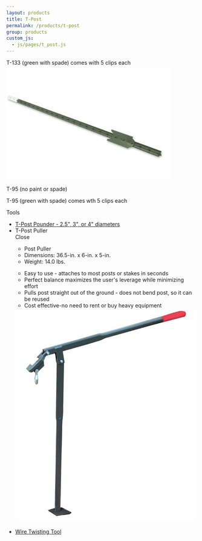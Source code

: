```yaml
---
layout: products
title: T-Post
permalink: /products/t-post
group: products
custom_js:
  - js/pages/t_post.js
---
```


<p>
    T-133 (green with spade) comes with 5 clips each
    <br />
    <a href='/images/studded-t-post.jpg' rel='lightbox'>
        <img src='/images/studded-t-post.jpg'
            alt='studded t post'
            class='h200' />
    </a>
</p>

<p>T-95 (no paint or spade)</p>

<p>T-95 (green with spade) comes wth 5 clips each</p>

<p>Tools</p>
<ul class='products'>
    <li>
        <a href='/images/stake_pounder.jpg' rel='lightbox'>
            T-Post Pounder - 2.5", 3", or 4" diameters
        </a>
    </li>
    <li>
        <span class='clickable' id='show-tpost-puller'>
            T-Post Puller
        </span>
        <div class='onclick-box' id='tpost-puller'>
            <div class='close clickable'>Close</div>
            <div>
                <div class='float-left small'>
                        <ul>
                            <li class='bold'>Post Puller</li>
                            <li>
                                Dimensions: 36.5-in. x 6-in. x
                                5-in.
                            </li>
                            <li>Weight: 14.0 lbs.</li>
                        </ul>
                        <ul class='products'>
                            <li>
                                Easy to use - attaches to most
                                posts or stakes in seconds
                            </li>
                            <li>
                                Perfect balance maximizes the
                                user's leverage while minimizing
                                effort
                            </li>
                            <li>
                                Pulls post straight out of the
                                ground - does not bend post, so it
                                can be reused
                            </li>
                            <li>
                                Cost effective-no need to rent or
                                buy heavy equipment
                            </li>
                        </ul>
                    </div>
                </div>
                <div class='click-box-thumb'>
                    <a href='/images/post-puller.jpg'
                            rel='lightbox'>
                        <img src='/images/post-puller.jpg'
                                alt='Post Puller'
                                class='w200' />
                    </a>
                </div>
                <br class='clear' />
        </div>
    </li>
    <li>
        <a href='/images/wire-twisting-tool.jpeg'
                rel='lightbox'>
            Wire Twisting Tool
        </a>
    </li>
</ul>
